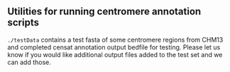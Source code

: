 ## Utilities for running centromere annotation scripts 

`./testData` contains a test fasta of some centromere regions from CHM13 and completed censat annotation output bedfile for testing. Please let us know if you would like additional output files added to the test set and we can add those. 
